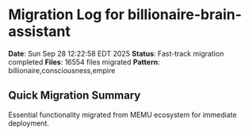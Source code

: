 # Migration Log for billionaire-brain-assistant

**Date**: Sun Sep 28 12:22:58 EDT 2025
**Status**: Fast-track migration completed
**Files**:    16554 files migrated
**Pattern**: billionaire,consciousness,empire

## Quick Migration Summary
Essential functionality migrated from MEMU ecosystem for immediate deployment.

